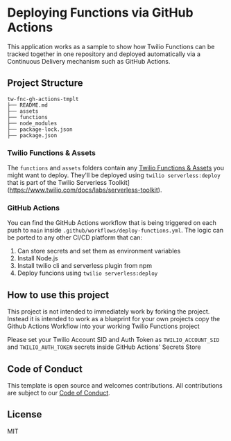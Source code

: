 # Deploying Functions via GitHub Actions

This application works as a sample to show how Twilio Functions
can be tracked together in one repository and deployed automatically via a
Continuous Delivery mechanism such as GitHub Actions.

## Project Structure

```
tw-fnc-gh-actions-tmplt
├── README.md
├── assets
├── functions
├── node_modules
├── package-lock.json
├── package.json

```

### Twilio Functions & Assets

The `functions` and `assets` folders contain any [Twilio Functions & Assets](https://www.twilio.com/functions) you might want to deploy. They'll be deployed using `twilio serverless:deploy`  that is part of the Twilio Serverless Toolkit](https://www.twilio.com/docs/labs/serverless-toolkit).

### GitHub Actions

You can find the GitHub Actions workflow that is being triggered on each push
to `main` inside `.github/workflows/deploy-functions.yml`. The logic can be ported to any
other CI/CD platform that can:

1. Can store secrets and set them as environment variables
1. Install Node.js
1. Install twilio cli and serverless plugin from npm
1. Deploy funcions using `twilio serverless:deploy`

## How to use this project

This project is not intended to immediately work by forking the project.
Instead it is intended to work as a blueprint for your own projects copy the Github Actions Workflow into your working Twilio Functions project

Please set your Twilio Account SID and Auth Token as `TWILIO_ACCOUNT_SID` and `TWILIO_AUTH_TOKEN` secrets inside GitHub Actions' Secrets Store

## Code of Conduct

This template is open source and welcomes contributions. All contributions are subject to our [Code of Conduct](https://github.com/twilio-labs/.github/blob/master/CODE_OF_CONDUCT.md).

## License

MIT